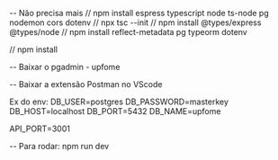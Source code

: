 
-- Não precisa mais
// npm install espress typescript node ts-node pg nodemon cors dotenv
// npx tsc --init
// npm install @types/express @types/node
// npm install reflect-metadata pg typeorm dotenv

// npm install


-- Baixar o pgadmin - upfome

-- Baixar a extensão Postman no VScode

Ex do env: 
DB_USER=postgres
DB_PASSWORD=masterkey
DB_HOST=localhost
DB_PORT=5432
DB_NAME=upfome

API_PORT=3001


-- Para rodar: npm run dev